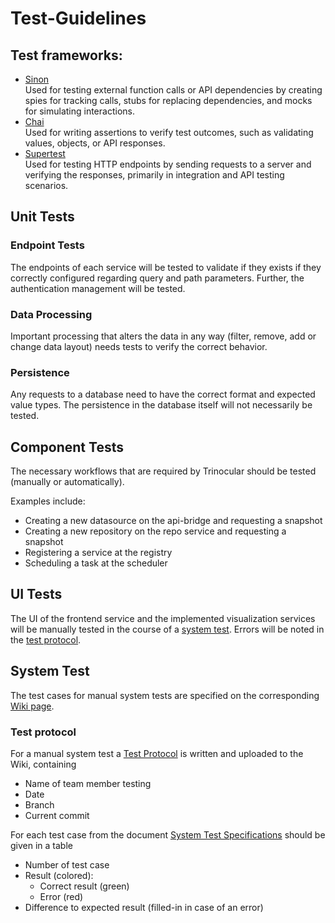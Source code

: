 # Test-Guidelines

## Test frameworks:

- [Sinon](https://sinonjs.org/) \
  Used for testing external function calls or API dependencies by creating spies for tracking calls,
  stubs for replacing dependencies, and mocks for simulating interactions.
- [Chai](https://www.chaijs.com/) \
  Used for writing assertions to verify test outcomes, such as validating values, objects, or API
  responses.
- [Supertest](https://github.com/ladjs/supertest) \
  Used for testing HTTP endpoints by sending requests to a server and verifying the responses,
  primarily in integration and API testing scenarios.

## Unit Tests

### Endpoint Tests

The endpoints of each service will be tested to validate if they exists if they correctly
configured regarding query and path parameters. Further, the authentication management will be
tested.

### Data Processing

Important processing that alters the data in any way (filter, remove, add or change data layout)
needs tests to verify the correct behavior.

### Persistence

Any requests to a database need to have the correct format and expected value types. The persistence
in the database itself will not necessarily be tested.

## Component Tests

The necessary workflows that are required by Trinocular should be tested (manually or
automatically).

Examples include:
 - Creating a new datasource on the api-bridge and requesting a snapshot
 - Creating a new repository on the repo service and requesting a snapshot
 - Registering a service at the registry
 - Scheduling a task at the scheduler


## UI Tests

The UI of the frontend service and the implemented visualization services will be manually tested in
the course of a [system test](#system-test). Errors will be noted in
the [test protocol](#test-protocol).

## System Test

The test cases for manual system tests are specified on the corresponding 
[Wiki page](https://reset.inso.tuwien.ac.at/repo/2024ws-ase-pr-group/24ws-ase-pr-qse-07/-/wikis/Home/Testing/system-test-specifications).

### Test protocol


For a manual system test a [Test Protocol](https://reset.inso.tuwien.ac.at/repo/2024ws-ase-pr-group/24ws-ase-pr-qse-07/-/wikis/Home/Testing/test-protocol) is written and uploaded to the Wiki, containing

* Name of team member testing
* Date
* Branch
* Current commit

For each test case from the document [System Test Specifications](https://reset.inso.tuwien.ac.at/repo/2024ws-ase-pr-group/24ws-ase-pr-qse-07/-/wikis/Home/Testing/system-test-specifications) should be given in a table

* Number of test case
* Result (colored):
  * Correct result (green)
  * Error (red)
* Difference to expected result (filled-in in case of an error)

